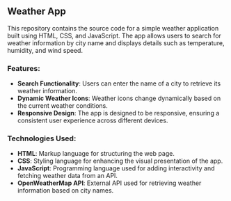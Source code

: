 
## Weather App

This repository contains the source code for a simple weather application built using HTML, CSS, and JavaScript. The app allows users to search for weather information by city name and displays details such as temperature, humidity, and wind speed.

### Features:

- **Search Functionality**: Users can enter the name of a city to retrieve its weather information.
- **Dynamic Weather Icons**: Weather icons change dynamically based on the current weather conditions.
- **Responsive Design**: The app is designed to be responsive, ensuring a consistent user experience across different devices.

### Technologies Used:

- **HTML**: Markup language for structuring the web page.
- **CSS**: Styling language for enhancing the visual presentation of the app.
- **JavaScript**: Programming language used for adding interactivity and fetching weather data from an API.
- **OpenWeatherMap API**: External API used for retrieving weather information based on city names.
